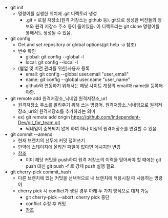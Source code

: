 * git init
  * 명령어를 실행한 위치에 .git 디렉토리 생성
    * .git = 로컬 저장소(원격 저장소는 github 등). git으로 생성한 버전들의 정보와 원격 저장소 주소 등이 들어있음. 이 디렉토리는 git clone 명령어를 통해서도 생성될 수 있음.
* git config
  * Get and set repository or global options(git help -a 참조)
  * 변수 확인
    * global: git config --global -l
    * local: git config --local -l
  * (협업 및 버전 관리를 위한)사용자 등록
    * email: git config --global user.email "user_email"
    * name: git config --global user.name "user_name"
    * github와 연동하기 위해서는 해당 사이트 계정의 email과 name을 등록해야함.
* git remote add 원격저장소_닉네임 원격저장소_url
  * 원격저장소 주소를 알려주기 위해 쓰는 명령어. 원격저장소_닉네임으로 원격저장소_url의 원격저장소를 추가하라는 의미
  * ex) git remote add origin https://github.com/Independent-Dev/git_for_team.git
    * 닉네임이 중복되지 않게 하여 하나 이상의 원격저장소를 연결할 수 있음. 
* git commit --amend
  * 현재 브랜치의 선두에 커밋 덮어쓰기
  * 만약에 스테이지에 올라간 파일이 없다면 메시지만 변경
  * [참조](https://cselabnotes.com/kr/2021/03/31/git-%EB%AA%85%EB%A0%B9%EC%96%B4-git-cherry-pick/)
    * 이미 해당 커밋을 push하여 원격 저장소의 이력을 덮어써야 할 때에는 git push 대신 git push -f 로 강제 push 실행 필요. 
* git cherry-pick commit_hash
  * 다른 브랜치에 있는 커밋을 선택적으로 내 브랜치에 적용시킬 때 사용하는 명령어
  * cherry pick 시 conflict가 생길 경우 아래 두 가지 방식으로 대처 가능
    * git cherry-pick --abort: cherry pick 중단
    * conflict 수정 후 커밋
    * [참조](https://cselabnotes.com/kr/2021/03/31/git-%EB%AA%85%EB%A0%B9%EC%96%B4-git-cherry-pick/)